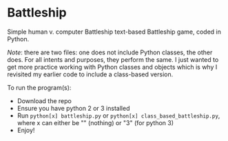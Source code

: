 # Battleship
Simple human v. computer Battleship text-based Battleship game, coded in Python.

*Note*: there are two files: one does not include Python classes, the other does. For all intents and purposes, they perform the same. I just wanted to get more practice working with Python classes and objects which is why I revisited my earlier code to include a class-based version.

To run the program(s):
- Download the repo
- Ensure you have python 2 or 3 installed
- Run ```python[x] battleship.py``` or ```python[x] class_based_battleship.py```, where x can either be "" (nothing) or "3" (for python 3)
- Enjoy!
